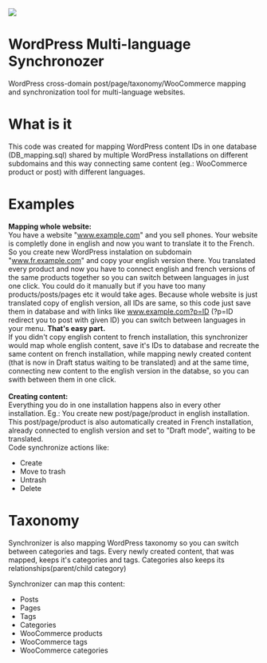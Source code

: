 <img src="http://ojin.cz/wp-content/uploads/LangSync.png">

# WordPress Multi-language Synchronozer
WordPress cross-domain post/page/taxonomy/WooCommerce mapping and synchronization tool for multi-language websites.

# What is it
This code was created for mapping WordPress content IDs in one database (DB_mapping.sql) shared by multiple WordPress installations on different subdomains and this way connecting same content (eg.: WooCommerce product or post) with different languages. 

# Examples

<b>Mapping whole website:</b><br>
You have a website "www.example.com" and you sell phones. Your website is completly done in english and now you want to translate it to the French. So you create new WordPress instalation on subdomain "www.fr.example.com" and copy your english version there. You translated every product and now you have to connect english and french versions of the same products together so you can switch between languages in just one click. You could do it manually but if you have too many products/posts/pages etc it would take ages. Because whole website is just translated copy of english version, all IDs are same, so this code just save them in database and with links like www.example.com?p=ID (?p=ID redirect you to post with given ID) you can switch between languages in your menu. <b>That's easy part.</b><br>
If you didn't copy english content to french installation, this synchronizer would map whole english content, save it's IDs to database and recreate the same content on french installation, while mapping newly created content (that is now in Draft status waiting to be translated) and at the same time, connecting new content to the english version in the databse, so you can swith between them in one click.
<br><br><b>Creating content:</b><br>
Everything you do in one installation happens also in every other installation.
Eg.:
You create new post/page/product in english installation. This post/page/product is also automatically created in French installation, already connected to english version and set to "Draft mode", waiting to be translated.
<br>Code synchronize actions like:
- Create
- Move to trash
- Untrash
- Delete


# Taxonomy
Synchronizer is also mapping WordPress taxonomy so you can switch between categories and tags. Every newly created content, that was mapped, keeps it's categories and tags. Categories also keeps its relationships(parent/child category)

Synchronizer can map this content:
- Posts
- Pages
- Tags
- Categories
- WooCommerce products
- WooCommerce tags
- WooCommerce categories
